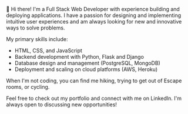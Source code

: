 👀 Hi there! I'm a Full Stack Web Developer with experience building and deploying applications. I have a passion for designing and implementing intuitive user experiences and am always looking for new and innovative ways to solve problems.

My primary skills include:
- HTML, CSS, and JavaScript
- Backend development with Python, Flask and Django
- Database design and management (PostgreSQL, MongoDB)
- Deployment and scaling on cloud platforms (AWS, Heroku)

When I'm not coding, you can find me hiking, trying to get out of Escape rooms, or cycling.

Feel free to check out my portfolio and connect with me on LinkedIn. I'm always open to discussing new opportunities!


<!---
BogdanCatalin-Iacob/BogdanCatalin-Iacob is a ✨ special ✨ repository because its `README.md` (this file) appears on your GitHub profile.
You can click the Preview link to take a look at your changes.
--->
